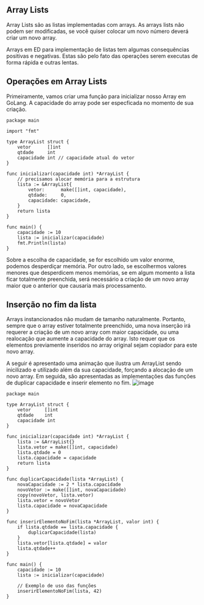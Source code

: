 ## Array Lists
Array Lists são as listas implementadas com arrays. As arrays lists não podem ser modificadas, se você quiser colocar um novo número deverá criar um novo array.

Arrays em ED para implementação de listas tem algumas consequências positivas e negativas. Estas são pelo fato das operações serem executas de forma rápida e outras lentas.

## Operações em Array Lists
Primeiramente, vamos criar uma função para inicializar nosso Array em GoLang. A capacidade do array pode ser especficada no momento de sua criação.

```
package main

import "fmt"

type ArrayList struct {
    vetor      []int
    qtdade     int
    capacidade int // capacidade atual do vetor
}

func inicializar(capacidade int) *ArrayList {
    // precisamos alocar memória para a estrutura
    lista := &ArrayList{
        vetor:      make([]int, capacidade),
        qtdade:     0,
        capacidade: capacidade,
    }
    return lista
}

func main() {
    capacidade := 10
    lista := inicializar(capacidade)
    fmt.Println(lista)
}

```
Sobre a escolha de capacidade, se for escolhido um valor enorme, podemos desperdiçar memória. Por outro lado, se escolhermos valores menores que desperdicem menos memórias, se em algum momento a lista ficar totalmente preenchida, será necessário a criação de um novo array maior que o anterior que causaria mais processamento.

## Inserção no fim da lista
Arrays instancionados não mudam de tamanho naturalmente. Portanto, sempre que o array estiver totalmente preenchido, uma nova inserção irá requerer a criação de um novo array com maior capacidade, ou uma realocação que aumente a capacidade do array. Isto requer que os elementos previamente inseridos no array original sejam copiador para este novo array.

A seguir é apresentado uma animação que ilustra um ArrayList sendo inicilizado e utilizado além da sua capacidade, forçando a alocação de um novo array. Em seguida, são apresentadas as implementações das funções de duplicar capacidade e inserir elemento no fim.
![image](https://github.com/mclarafreitas/Algoritmo-e-Estrutura-de-Dados-I/assets/62397977/086fe917-effa-4cd2-a744-ea8745f81446)

```
package main

type ArrayList struct {
    vetor     []int
    qtdade    int
    capacidade int
}

func inicializar(capacidade int) *ArrayList {
    lista := &ArrayList{}
    lista.vetor = make([]int, capacidade)
    lista.qtdade = 0
    lista.capacidade = capacidade
    return lista
}

func duplicarCapacidade(lista *ArrayList) {
    novaCapacidade := 2 * lista.capacidade
    novoVetor := make([]int, novaCapacidade)
    copy(novoVetor, lista.vetor)
    lista.vetor = novoVetor
    lista.capacidade = novaCapacidade
}

func inserirElementoNoFim(lista *ArrayList, valor int) {
    if lista.qtdade == lista.capacidade {
        duplicarCapacidade(lista)
    }
    lista.vetor[lista.qtdade] = valor
    lista.qtdade++
}

func main() {
    capacidade := 10
    lista := inicializar(capacidade)

    // Exemplo de uso das funções
    inserirElementoNoFim(lista, 42)
}

```
